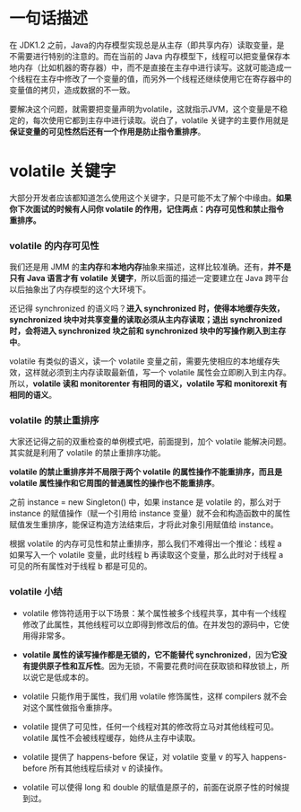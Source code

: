 一句话描述
====

在 JDK1.2 之前，Java的内存模型实现总是从主存（即共享内存）读取变量，是不需要进行特别的注意的。而在当前的 Java 内存模型下，线程可以把变量保存本地内存（比如机器的寄存器）中，而不是直接在主存中进行读写。这就可能造成一个线程在主存中修改了一个变量的值，而另外一个线程还继续使用它在寄存器中的变量值的拷贝，造成数据的不一致。

要解决这个问题，就需要把变量声明为volatile，这就指示JVM，这个变量是不稳定的，每次使用它都到主存中进行读取。说白了，volatile 关键字的主要作用就是**保证变量的可见性然后还有一个作用是防止指令重排序**。

volatile 关键字
====

大部分开发者应该都知道怎么使用这个关键字，只是可能不太了解个中缘由。**如果你下次面试的时候有人问你 volatile 的作用，记住两点：内存可见性和禁止指令重排序。**

**<h3>volatile 的内存可见性</h3>**

我们还是用 JMM 的**主内存**和**本地内存**抽象来描述，这样比较准确。还有，**并不是只有 Java 语言才有 volatile 关键字**，所以后面的描述一定要建立在 Java 跨平台以后抽象出了内存模型的这个大环境下。

还记得 synchronized 的语义吗？**进入 synchronized 时，使得本地缓存失效，synchronized 块中对共享变量的读取必须从主内存读取；退出 synchronized 时，会将进入 synchronized 块之前和 synchronized 块中的写操作刷入到主存中**。

volatile 有类似的语义，读一个 volatile 变量之前，需要先使相应的本地缓存失效，这样就必须到主内存读取最新值，写一个 volatile 属性会立即刷入到主内存。所以，**volatile 读和 monitorenter 有相同的语义，volatile 写和 monitorexit 有相同的语义**。

**<h3>volatile 的禁止重排序</h3>**

大家还记得之前的双重检查的单例模式吧，前面提到，加个 volatile 能解决问题。其实就是利用了 volatile 的禁止重排序功能。

**volatile 的禁止重排序并不局限于两个 volatile 的属性操作不能重排序，而且是 volatile 属性操作和它周围的普通属性的操作也不能重排序**。

之前 instance = new Singleton() 中，如果 instance 是 volatile 的，那么对于 instance 的赋值操作（赋一个引用给 instance 变量）就不会和构造函数中的属性赋值发生重排序，能保证构造方法结束后，才将此对象引用赋值给 instance。

根据 volatile 的内存可见性和禁止重排序，那么我们不难得出一个推论：线程 a 如果写入一个 volatile 变量，此时线程 b 再读取这个变量，那么此时对于线程 a 可见的所有属性对于线程 b 都是可见的。

**<h3>volatile 小结</h3>**

* volatile 修饰符适用于以下场景：某个属性被多个线程共享，其中有一个线程修改了此属性，其他线程可以立即得到修改后的值。在并发包的源码中，它使用得非常多。

* **volatile 属性的读写操作都是无锁的，它不能替代 synchronized**，因为**它没有提供原子性和互斥性**。因为无锁，不需要花费时间在获取锁和释放锁上，所以说它是低成本的。

* volatile 只能作用于属性，我们用 volatile 修饰属性，这样 compilers 就不会对这个属性做指令重排序。

* volatile 提供了可见性，任何一个线程对其的修改将立马对其他线程可见。volatile 属性不会被线程缓存，始终从主存中读取。

* volatile 提供了 happens-before 保证，对 volatile 变量 v 的写入 happens-before 所有其他线程后续对 v 的读操作。

* volatile 可以使得 long 和 double 的赋值是原子的，前面在说原子性的时候提到过。
